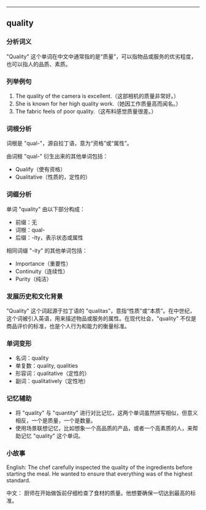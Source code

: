 
---------------
## quality
### 分析词义
"Quality" 这个单词在中文中通常指的是“质量”，可以指物品或服务的优劣程度，也可以指人的品质、素质。

### 列举例句
1. The quality of the camera is excellent.（这部相机的质量非常好。）
2. She is known for her high quality work.（她因工作质量高而闻名。）
3. The fabric feels of poor quality.（这布料感觉质量很差。）

### 词根分析
词根是 "qual-"，源自拉丁语，意为“资格”或“属性”。

由词根 "qual-" 衍生出来的其他单词包括：
- Qualify（使有资格）
- Qualitative（性质的，定性的）

### 词缀分析
单词 "quality" 由以下部分构成：
- 前缀：无
- 词根：qual-
- 后缀：-ity，表示状态或属性

相同词缀 "-ity" 的其他单词包括：
- Importance（重要性）
- Continuity（连续性）
- Purity（纯洁）

### 发展历史和文化背景
"Quality" 这个词起源于拉丁语的 "qualitas"，意指“性质”或“本质”。在中世纪，这个词被引入英语，用来描述物品或服务的属性。在现代社会，"quality" 不仅是商品评价的标准，也是个人行为和能力的衡量标准。

### 单词变形
- 名词：quality
- 单复数：quality, qualities
- 形容词：qualitative（定性的）
- 副词：qualitatively（定性地）

### 记忆辅助
- 将 "quality" 与 "quantity" 进行对比记忆，这两个单词虽然拼写相似，但意义相反，一个是质量，一个是数量。
- 使用场景联想记忆，比如想象一个高品质的产品，或者一个高素质的人，来帮助记忆 "quality" 这个单词。

### 小故事
English:
The chef carefully inspected the quality of the ingredients before starting the meal. He wanted to ensure that everything was of the highest standard.

中文：
厨师在开始做饭前仔细检查了食材的质量。他想要确保一切达到最高的标准。

